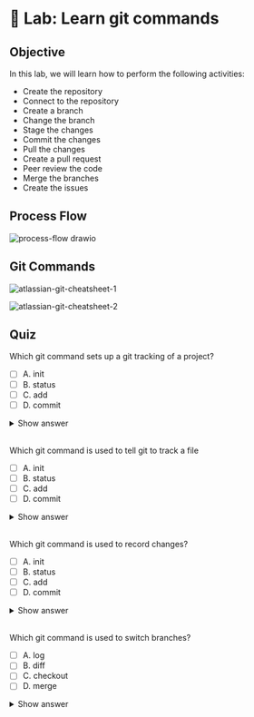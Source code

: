 # :microscope: Lab: Learn git commands

## Objective

In this lab, we will learn how to perform the following activities:

- Create the repository
- Connect to the repository
- Create a branch
- Change the branch
- Stage the changes
- Commit the changes
- Pull the changes
- Create a pull request
- Peer review the code
- Merge the branches
- Create the issues

## Process Flow

![process-flow drawio](https://user-images.githubusercontent.com/62965911/223728022-28f18b0e-b5ce-413c-b4e4-db9a5dd9585d.svg)

## Git Commands

![atlassian-git-cheatsheet-1](https://user-images.githubusercontent.com/62965911/212006609-a871bf80-a26e-4ab6-996b-eaab0a14f5b4.png)

![atlassian-git-cheatsheet-2](https://user-images.githubusercontent.com/62965911/212006617-88e6eb6b-b6d3-4a25-8827-4cfa0ab63d41.png)

## Quiz

Which git command sets up a git tracking of a project?

- [ ] A. init
- [ ] B. status
- [ ] C. add
- [ ] D. commit

<details><summary>Show answer</summary>
A. This initializes a git respository.
</details>

<br/>

Which git command is used to tell git to track a file

- [ ] A. init
- [ ] B. status
- [ ] C. add
- [ ] D. commit

<details><summary>Show answer</summary>
C. This adds a file to gits control.
</details>

<br/>

Which git command is used to record changes?

- [ ] A. init
- [ ] B. status
- [ ] C. add
- [ ] D. commit

<details><summary>Show answer</summary>
D. This records tracked changes.
</details>

<br/>

Which git command is used to switch branches?

- [ ] A. log
- [ ] B. diff
- [ ] C. checkout
- [ ] D. merge

<details><summary>Show answer</summary>
C. Yes, this changes to the specified branch.
</details>
